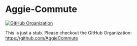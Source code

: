 # Aggie-Commute

[![GitHub Organization](https://img.shields.io/badge/GitHub%20Organization-AggieCommute-brightgreen)](https://github.com/AggieCommute)

This is just a stub. Please checkout the GitHub Organization: https://github.com/AggieCommute
